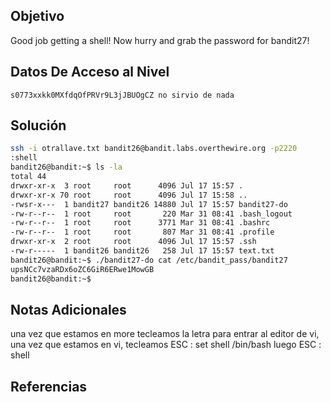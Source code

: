 ## Objetivo
Good job getting a shell! Now hurry and grab the password for bandit27!
## Datos De Acceso al Nivel
```
s0773xxkk0MXfdqOfPRVr9L3jJBUOgCZ no sirvio de nada
```
## Solución
```bash
ssh -i otrallave.txt bandit26@bandit.labs.overthewire.org -p2220
:shell
bandit26@bandit:~$ ls -la
total 44
drwxr-xr-x  3 root     root      4096 Jul 17 15:57 .
drwxr-xr-x 70 root     root      4096 Jul 17 15:58 ..
-rwsr-x---  1 bandit27 bandit26 14880 Jul 17 15:57 bandit27-do
-rw-r--r--  1 root     root       220 Mar 31 08:41 .bash_logout
-rw-r--r--  1 root     root      3771 Mar 31 08:41 .bashrc
-rw-r--r--  1 root     root       807 Mar 31 08:41 .profile
drwxr-xr-x  2 root     root      4096 Jul 17 15:57 .ssh
-rw-r-----  1 bandit26 bandit26   258 Jul 17 15:57 text.txt
bandit26@bandit:~$ ./bandit27-do cat /etc/bandit_pass/bandit27
upsNCc7vzaRDx6oZC6GiR6ERwe1MowGB
bandit26@bandit:~$

```
## Notas Adicionales
una vez que estamos en more tecleamos la letra para entrar al editor de vi, una vez que estamos en vi, tecleamos ESC : set shell /bin/bash luego ESC : shell
## Referencias
